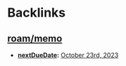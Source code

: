 
# Backlinks
## [roam/memo](<roam/memo.md>)
- **[nextDueDate](<nextDueDate.md>):** [October 23rd, 2023](<October 23rd, 2023.md>)

